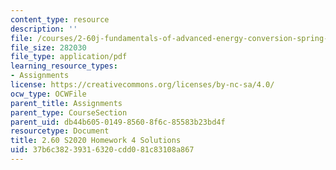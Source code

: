 ```yaml
---
content_type: resource
description: ''
file: /courses/2-60j-fundamentals-of-advanced-energy-conversion-spring-2020/37b6c38239316320cdd081c83108a867_MIT2_60s20_hw4_sol.pdf
file_size: 282030
file_type: application/pdf
learning_resource_types:
- Assignments
license: https://creativecommons.org/licenses/by-nc-sa/4.0/
ocw_type: OCWFile
parent_title: Assignments
parent_type: CourseSection
parent_uid: db44b605-0149-8560-8f6c-85583b23bd4f
resourcetype: Document
title: 2.60 S2020 Homework 4 Solutions
uid: 37b6c382-3931-6320-cdd0-81c83108a867
---
```

